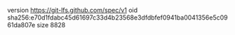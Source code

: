 version https://git-lfs.github.com/spec/v1
oid sha256:e70d1fdabc45d61697c33d4b23568e3dfdbfef0941ba0041356e5c0961da807e
size 8828
